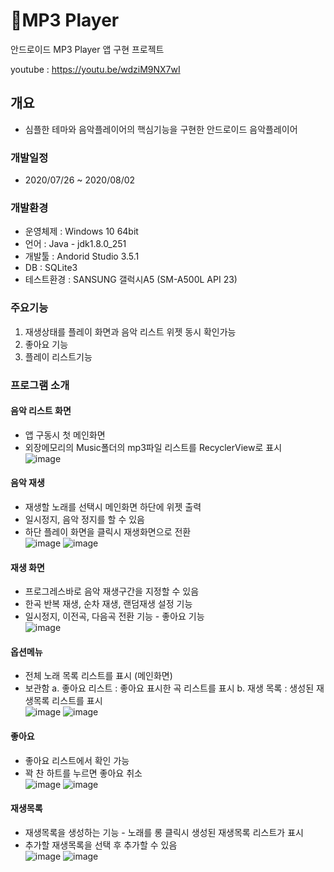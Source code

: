 # 🎵MP3 Player
안드로이드 MP3 Player 앱 구현 프로젝트

youtube : https://youtu.be/wdziM9NX7wI
## 개요
- 심플한 테마와 음악플레이어의 핵심기능을 구현한 안드로이드 음악플레이어

### 개발일정
- 2020/07/26 ~ 2020/08/02

### 개발환경
- 운영체제 : Windows 10 64bit
- 언어 : Java - jdk1.8.0_251
- 개발툴 : Andorid Studio 3.5.1
- DB : SQLite3
- 테스트환경 : SANSUNG 갤럭시A5 (SM-A500L API 23)

### 주요기능
1. 재생상태를 플레이 화면과 음악 리스트 위젯 동시 확인가능
2. 좋아요 기능
3. 플레이 리스트기능

### 프로그램 소개

#### 음악 리스트 화면
- 앱 구동시 첫 메인화면
- 외장메모리의 Music폴더의 mp3파일 리스트를 RecyclerView로 표시  
![image](https://user-images.githubusercontent.com/63944004/94948019-96f6a580-0519-11eb-9143-a54794288906.png)

#### 음악 재생
- 재생할 노래를 선택시 메인화면 하단에 위젯 출력
- 일시정지, 음악 정지를 할 수 있음
- 하단 플레이 화면을 클릭시 재생화면으로 전환  
![image](https://user-images.githubusercontent.com/63944004/94948047-a544c180-0519-11eb-989c-324a5b8ebde5.png)
![image](https://user-images.githubusercontent.com/63944004/94948037-9fe77700-0519-11eb-8bbc-11ad575b7905.png)  


#### 재생 화면
- 프로그레스바로 음악 재생구간을 지정할 수 있음
- 한곡 반복 재생, 순차 재생, 랜덤재생 설정 기능
- 일시정지, 이전곡, 다음곡 전환 기능 - 좋아요 기능  
![image](https://user-images.githubusercontent.com/63944004/94949222-8b0be300-051b-11eb-9ee4-22eb6a5b4b73.png)  


#### 옵션메뉴
- 전체 노래 목록 리스트를 표시 (메인화면)
- 보관함
    a. 좋아요 리스트 : 좋아요 표시한 곡 리스트를 표시
    b. 재생 목록 : 생성된 재생목록 리스트를 표시  
![image](https://user-images.githubusercontent.com/63944004/94949422-d9b97d00-051b-11eb-8729-ba296fcf9cc6.png)
![image](https://user-images.githubusercontent.com/63944004/94949517-01104a00-051c-11eb-9c39-79ef2f891cf9.png)  

#### 좋아요 
- 좋아요 리스트에서 확인 가능
- 꽉 찬 하트를 누르면 좋아요 취소  
![image](https://user-images.githubusercontent.com/63944004/94948088-b2fa4700-0519-11eb-993b-48046c87afd0.png)
![image](https://user-images.githubusercontent.com/63944004/94948104-b8f02800-0519-11eb-85c1-7b562f67dc87.png)  


#### 재생목록
- 재생목록을 생성하는 기능 - 노래를 롱 클릭시 생성된 재생목록 리스트가 표시
- 추가할 재생목록을 선택 후 추가할 수 있음  
![image](https://user-images.githubusercontent.com/63944004/94948207-eccb4d80-0519-11eb-916c-5d0ae6812fd4.png)
![image](https://user-images.githubusercontent.com/63944004/94948224-f5238880-0519-11eb-8cea-843ebd459a17.png)  


